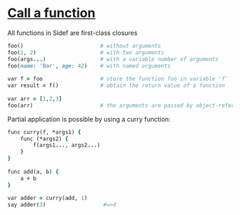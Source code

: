 [1]: https://rosettacode.org/wiki/Call_a_function

# [Call a function][1]

All functions in Sidef are first-class closures

```ruby
foo()                        # without arguments
foo(1, 2)                    # with two arguments
foo(args...)                 # with a variable number of arguments
foo(name: 'Bar', age: 42)    # with named arguments
 
var f = foo                  # store the function foo in variable 'f'
var result = f()             # obtain the return value of a function
 
var arr = [1,2,3]
foo(arr)                     # the arguments are passed by object-reference
```


Partial application is possible by using a curry function:

```ruby
func curry(f, *args1) {
    func (*args2) {
        f(args1..., args2...)
    }
}
 
func add(a, b) {
    a + b
}
 
var adder = curry(add, 1)
say adder(3)                  #=>4
```

